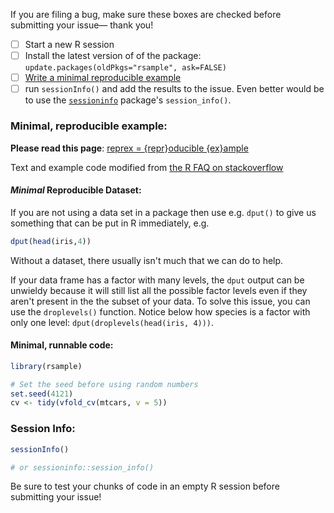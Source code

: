If you are filing a bug, make sure these boxes are checked before submitting your issue— thank you!

- [ ] Start a new R session
- [ ] Install the latest version of of the package: `update.packages(oldPkgs="rsample", ask=FALSE)`
- [ ] [Write a minimal reproducible example](http://stackoverflow.com/a/5963610)
- [ ] run `sessionInfo()` and add the results to the issue. Even better would be to use the [`sessioninfo`](https://github.com/r-lib/sessioninfo) package's `session_info()`.  

### Minimal, reproducible example:

__Please read this page__: [reprex = {repr}oducible {ex}ample](https://github.com/jennybc/reprex#what-is-a-reprex) 

Text and example code modified from [the R FAQ on stackoverflow](http://stackoverflow.com/a/5963610)

#### _Minimal_ Reproducible Dataset:

If you are not using a data set in a package then use e.g. `dput()` to give us something that can be put in R immediately, e.g. 

```r
dput(head(iris,4))
```

Without a dataset, there usually isn't much that we can do to help. 

If your data frame has a factor with many levels, the `dput` output can be unwieldy because it will still list all the possible factor levels even if they aren't present in the the subset of your data. To solve this issue, you can use the `droplevels()` function. Notice below how species is a factor with only one level: `dput(droplevels(head(iris, 4)))`.

#### Minimal, runnable code:

```r
library(rsample)

# Set the seed before using random numbers
set.seed(4121)
cv <- tidy(vfold_cv(mtcars, v = 5)) 
```

### Session Info:

```r
sessionInfo()

# or sessioninfo::session_info()

```

Be sure to test your chunks of code in an empty R session before submitting your issue!